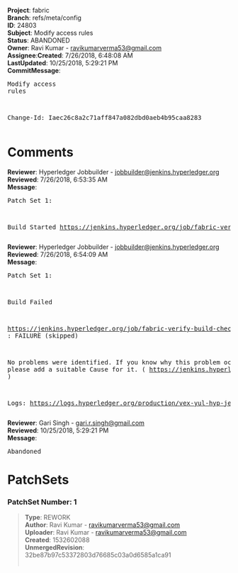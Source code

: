<strong>Project</strong>: fabric</br><strong>Branch</strong>: refs/meta/config<br><strong>ID</strong>: 24803<br><strong>Subject</strong>: Modify access rules<br><strong>Status</strong>: ABANDONED<br><strong>Owner</strong>: Ravi Kumar - ravikumarverma53@gmail.com<br><strong>Assignee</strong>:<strong>Created</strong>: 7/26/2018, 6:48:08 AM<br><strong>LastUpdated</strong>: 10/25/2018, 5:29:21 PM<br><strong>CommitMessage</strong>:<br><pre>Modify access rules

Change-Id: Iaec26c8a2c71aff847a082dbd0aeb4b95caa8283
</pre><h1>Comments</h1><strong>Reviewer</strong>: Hyperledger Jobbuilder - jobbuilder@jenkins.hyperledger.org<br><strong>Reviewed</strong>: 7/26/2018, 6:53:35 AM<br><strong>Message</strong>: <pre>Patch Set 1:

Build Started https://jenkins.hyperledger.org/job/fabric-verify-build-checks-x86_64/3384/</pre><strong>Reviewer</strong>: Hyperledger Jobbuilder - jobbuilder@jenkins.hyperledger.org<br><strong>Reviewed</strong>: 7/26/2018, 6:54:09 AM<br><strong>Message</strong>: <pre>Patch Set 1:

Build Failed 

https://jenkins.hyperledger.org/job/fabric-verify-build-checks-x86_64/3384/ : FAILURE (skipped)

No problems were identified. If you know why this problem occurred, please add a suitable Cause for it. ( https://jenkins.hyperledger.org/job/fabric-verify-build-checks-x86_64/3384/ )

Logs: https://logs.hyperledger.org/production/vex-yul-hyp-jenkins-3/fabric-verify-build-checks-x86_64/3384</pre><strong>Reviewer</strong>: Gari Singh - gari.r.singh@gmail.com<br><strong>Reviewed</strong>: 10/25/2018, 5:29:21 PM<br><strong>Message</strong>: <pre>Abandoned</pre><h1>PatchSets</h1><h3>PatchSet Number: 1</h3><blockquote><strong>Type</strong>: REWORK<br><strong>Author</strong>: Ravi Kumar - ravikumarverma53@gmail.com<br><strong>Uploader</strong>: Ravi Kumar - ravikumarverma53@gmail.com<br><strong>Created</strong>: 1532602088<br><strong>UnmergedRevision</strong>: 32be87b97c53372803d76685c03a0d6585a1ca91<br><br></blockquote>